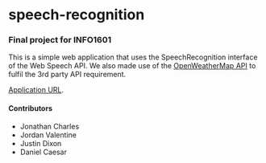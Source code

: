 # speech-recognition
### Final project for INFO1601

This is a simple web application that uses the SpeechRecognition interface of the Web Speech API.
We also made use of the [OpenWeatherMap API](https://openweathermap.org) to fulfil the 3rd party API requirement.

[Application URL](https://danieldcaesar.github.io/speech-recognition/public).



#### Contributors
* Jonathan Charles
* Jordan Valentine
* Justin Dixon
* Daniel Caesar
